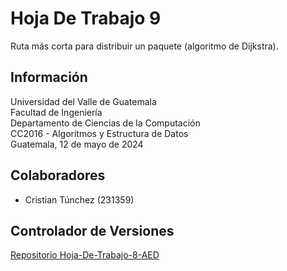 # Hoja De Trabajo 9

Ruta más corta para distribuir un paquete (algoritmo de Dijkstra).

## Información

Universidad del Valle de Guatemala  
Facultad de Ingeniería  
Departamento de Ciencias de la Computación  
CC2016 - Algoritmos y Estructura de Datos  
Guatemala, 12 de mayo de 2024

## Colaboradores

- Cristian Túnchez (231359)

## Controlador de Versiones

[Repositorio Hoja-De-Trabajo-8-AED](https://github.com/Tunchxz/Hoja-De-Trabajo-9-AED "Enlace a GitHub")
